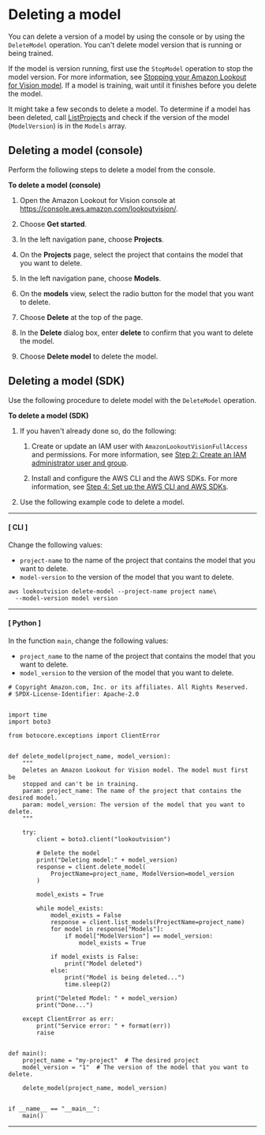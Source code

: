 # Deleting a model<a name="delete-model"></a>

You can delete a version of a model by using the console or by using the `DeleteModel` operation\. You can't delete model version that is running or being trained\.

If the model is version running, first use the `StopModel` operation to stop the model version\. For more information, see [Stopping your Amazon Lookout for Vision model](run-stop-model.md)\. If a model is training, wait until it finishes before you delete the model\.

It might take a few seconds to delete a model\. To determine if a model has been deleted, call [ListProjects](https://docs.aws.amazon.com/lookout-for-vision/latest/APIReference/API_ListProjects) and check if the version of the model \(`ModelVersion`\) is in the `Models` array\. 

## Deleting a model \(console\)<a name="delete-model-console"></a>

Perform the following steps to delete a model from the console\. 

**To delete a model \(console\)**

1. Open the Amazon Lookout for Vision console at [ https://console\.aws\.amazon\.com/lookoutvision/]( https://console.aws.amazon.com/lookoutvision/)\.

1. Choose **Get started**\. 

1. In the left navigation pane, choose **Projects**\. 

1. On the **Projects** page, select the project that contains the model that you want to delete\.

1. In the left navigation pane, choose **Models**\.

1. On the **models** view, select the radio button for the model that you want to delete\.

1. Choose **Delete** at the top of the page\. 

1. In the **Delete** dialog box, enter **delete** to confirm that you want to delete the model\.

1. Choose **Delete model** to delete the model\.

## Deleting a model \(SDK\)<a name="delete-model-sdk"></a>

Use the following procedure to delete model with the `DeleteModel` operation\. 

**To delete a model \(SDK\)**

1. If you haven't already done so, do the following:

   1. Create or update an IAM user with `AmazonLookoutVisionFullAccess` and permissions\. For more information, see [Step 2: Create an IAM administrator user and group](su-account-user.md)\.

   1. Install and configure the AWS CLI and the AWS SDKs\. For more information, see [Step 4: Set up the AWS CLI and AWS SDKs](su-awscli-sdk.md)\.

1. Use the following example code to delete a model\.

------
#### [ CLI ]

   Change the following values:
   + `project-name` to the name of the project that contains the model that you want to delete\.
   + `model-version` to the version of the model that you want to delete\. 

   ```
   aws lookoutvision delete-model --project-name project name\
     --model-version model version
   ```

------
#### [ Python ]

   In the function `main`, change the following values:
   + `project_name` to the name of the project that contains the model that you want to delete\.
   + `model_version` to the version of the model that you want to delete\. 

   ```
   # Copyright Amazon.com, Inc. or its affiliates. All Rights Reserved.
   # SPDX-License-Identifier: Apache-2.0
   
   
   import time
   import boto3
   
   from botocore.exceptions import ClientError
   
   
   def delete_model(project_name, model_version):
       """
       Deletes an Amazon Lookout for Vision model. The model must first be
       stopped and can't be in training.
       param: project_name: The name of the project that contains the desired model.
       param: model_version: The version of the model that you want to delete.
       """
   
       try:
           client = boto3.client("lookoutvision")
   
           # Delete the model
           print("Deleting model:" + model_version)
           response = client.delete_model(
               ProjectName=project_name, ModelVersion=model_version
           )
   
           model_exists = True
   
           while model_exists:
               model_exists = False
               response = client.list_models(ProjectName=project_name)
               for model in response["Models"]:
                   if model["ModelVersion"] == model_version:
                       model_exists = True
   
               if model_exists is False:
                   print("Model deleted")
               else:
                   print("Model is being deleted...")
                   time.sleep(2)
   
           print("Deleted Model: " + model_version)
           print("Done...")
   
       except ClientError as err:
           print("Service error: " + format(err))
           raise
   
   
   def main():
       project_name = "my-project"  # The desired project
       model_version = "1"  # The version of the model that you want to delete.
   
       delete_model(project_name, model_version)
   
   
   if __name__ == "__main__":
       main()
   ```

------